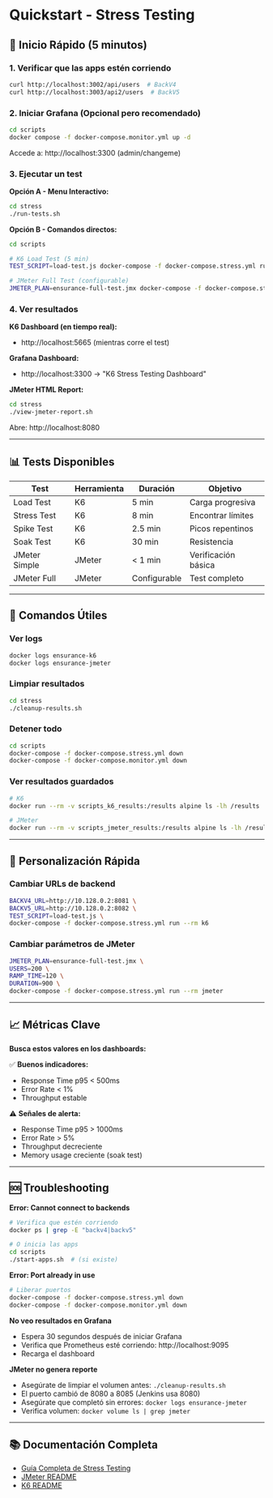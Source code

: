 # Quickstart - Stress Testing

## 🚀 Inicio Rápido (5 minutos)

### 1. Verificar que las apps estén corriendo

```bash
curl http://localhost:3002/api/users  # BackV4
curl http://localhost:3003/api2/users  # BackV5
```

### 2. Iniciar Grafana (Opcional pero recomendado)

```bash
cd scripts
docker compose -f docker-compose.monitor.yml up -d
```

Accede a: http://localhost:3300 (admin/changeme)

### 3. Ejecutar un test

**Opción A - Menu Interactivo:**
```bash
cd stress
./run-tests.sh
```

**Opción B - Comandos directos:**
```bash
cd scripts

# K6 Load Test (5 min)
TEST_SCRIPT=load-test.js docker-compose -f docker-compose.stress.yml run --rm k6

# JMeter Full Test (configurable)
JMETER_PLAN=ensurance-full-test.jmx docker-compose -f docker-compose.stress.yml run --rm jmeter
```

### 4. Ver resultados

**K6 Dashboard (en tiempo real):**
- http://localhost:5665 (mientras corre el test)

**Grafana Dashboard:**
- http://localhost:3300 → "K6 Stress Testing Dashboard"

**JMeter HTML Report:**
```bash
cd stress
./view-jmeter-report.sh
```
Abre: http://localhost:8080

---

## 📊 Tests Disponibles

| Test | Herramienta | Duración | Objetivo |
|------|-------------|----------|----------|
| Load Test | K6 | 5 min | Carga progresiva |
| Stress Test | K6 | 8 min | Encontrar límites |
| Spike Test | K6 | 2.5 min | Picos repentinos |
| Soak Test | K6 | 30 min | Resistencia |
| JMeter Simple | JMeter | < 1 min | Verificación básica |
| JMeter Full | JMeter | Configurable | Test completo |

---

## 🎯 Comandos Útiles

### Ver logs
```bash
docker logs ensurance-k6
docker logs ensurance-jmeter
```

### Limpiar resultados
```bash
cd stress
./cleanup-results.sh
```

### Detener todo
```bash
cd scripts
docker-compose -f docker-compose.stress.yml down
docker-compose -f docker-compose.monitor.yml down
```

### Ver resultados guardados
```bash
# K6
docker run --rm -v scripts_k6_results:/results alpine ls -lh /results

# JMeter
docker run --rm -v scripts_jmeter_results:/results alpine ls -lh /results
```

---

## 🔧 Personalización Rápida

### Cambiar URLs de backend

```bash
BACKV4_URL=http://10.128.0.2:8081 \
BACKV5_URL=http://10.128.0.2:8082 \
TEST_SCRIPT=load-test.js \
docker-compose -f docker-compose.stress.yml run --rm k6
```

### Cambiar parámetros de JMeter

```bash
JMETER_PLAN=ensurance-full-test.jmx \
USERS=200 \
RAMP_TIME=120 \
DURATION=900 \
docker-compose -f docker-compose.stress.yml run --rm jmeter
```

---

## 📈 Métricas Clave

**Busca estos valores en los dashboards:**

✅ **Buenos indicadores:**
- Response Time p95 < 500ms
- Error Rate < 1%
- Throughput estable

⚠️ **Señales de alerta:**
- Response Time p95 > 1000ms
- Error Rate > 5%
- Throughput decreciente
- Memory usage creciente (soak test)

---

## 🆘 Troubleshooting

**Error: Cannot connect to backends**
```bash
# Verifica que estén corriendo
docker ps | grep -E "backv4|backv5"

# O inicia las apps
cd scripts
./start-apps.sh  # (si existe)
```

**Error: Port already in use**
```bash
# Liberar puertos
docker-compose -f docker-compose.stress.yml down
docker-compose -f docker-compose.monitor.yml down
```

**No veo resultados en Grafana**
- Espera 30 segundos después de iniciar Grafana
- Verifica que Prometheus esté corriendo: http://localhost:9095
- Recarga el dashboard

**JMeter no genera reporte**
- Asegúrate de limpiar el volumen antes: `./cleanup-results.sh`
- El puerto cambió de 8080 a 8085 (Jenkins usa 8080)
- Asegúrate que completó sin errores: `docker logs ensurance-jmeter`
- Verifica volumen: `docker volume ls | grep jmeter`

---

## 📚 Documentación Completa

- [Guía Completa de Stress Testing](./STRESS_TESTING_GUIDE.md)
- [JMeter README](./jmeter/README.md)
- [K6 README](./k6/README.md)
